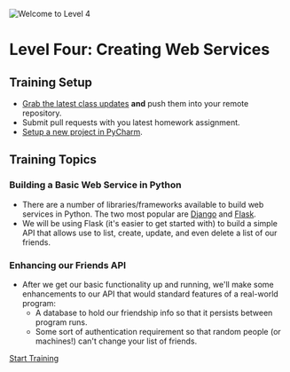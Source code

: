 ![Welcome to Level 4](http://g-ecx.images-amazon.com/images/G/01/DVD/Paramount/detailpages/KungFuPanda/KungFuPnda_M1L.jpg)
# Level Four: Creating Web Services

## Training Setup
- [Grab the latest class updates](../level-0/git-merging-upstream-changes.md) 
**and** push them into your remote repository.
- Submit pull requests with you latest homework assignment.
- [Setup a new project in PyCharm](../level-0/pycharm-project-setup.md).

## Training Topics
### Building a Basic Web Service in Python
* There are a number of libraries/frameworks available to build web services in
Python.  The two most popular are [Django](https://www.djangoproject.com/) and [Flask](https://www.google.com/url?sa=t&rct=j&q=&esrc=s&source=web&cd=1&cad=rja&uact=8&ved=0CB4QFjAA&url=http%3A%2F%2Fflask.pocoo.org%2F&ei=jwyYVdihJ4b0tQW5jbr4Dg&usg=AFQjCNHCF6gYMbnkUKtJl-u3lzTeLt-61A&bvm=bv.96952980,d.b2w).
* We will be using Flask (it's easier to get started with) to build a simple
API that allows use to list, create, update, and even delete a list of our
friends.

### Enhancing our Friends API
* After we get our basic functionality up and running, we'll make some
enhancements to our API that would standard features of a real-world program:
    * A database to hold our friendship info so that it persists between
    program runs.
    * Some sort of authentication requirement so that random people (or 
    machines!) can't change your list of friends.

[Start Training](exercise-01.md)

